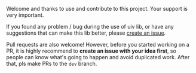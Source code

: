 Welcome and thanks to use and contribute to this project. Your support is very important.

If you found any problem / bug during the use of uiv lib, or have any suggestions that can make this lib better, please [create an issue](https://github.com/uiv-lib/uiv/issues/new). 

Pull requests are also welcome! However, before you started working on a PR, it is highly recommend to **create an issue with your idea first**, so people can know what's going to happen and avoid duplicated work. After that, pls make PRs to the `dev` branch.
